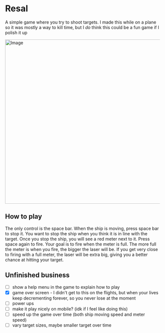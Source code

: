 # Resal

A simple game where you try to shoot targets. I made this while on a plane so it was mostly a way to kill time, 
but I *do* think this could be a fun game if I polish it up

<img width="1214" height="535" alt="Image" src="https://github.com/user-attachments/assets/e4cec4aa-e33e-4358-babb-1ac5d6400126" />

## How to play

The only control is the space bar. When the ship is moving, press space bar to stop it. You want 
to stop the ship when you think it is in line with the target. Once you stop the ship, you will see a 
red meter next to it. Press space again to fire. Your goal is to fire when the meter is full. The 
more full the meter is when you fire, the bigger the laser will be. If you get very close to firing 
with a full meter, the laser will be extra big, giving you a better chance at hitting your target.

## Unfinished business

- [ ] show a help menu in the game to explain how to play
- [x] game over screen - I didn't get to this on the flights, but when your lives keep decrementing forever, so you never lose at the moment
- [ ] power ups
- [ ] make it play nicely on mobile? (idk if I feel like doing this)
- [ ] speed up the game over time (both ship moving speed and meter speed)
- [ ] vary target sizes, maybe smaller target over time
